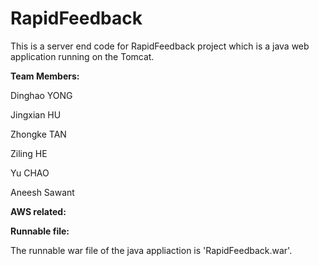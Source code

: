 # RapidFeedback
This is a server end code for RapidFeedback project which is a java web application running on the Tomcat.
 
**Team Members:**

Dinghao YONG 

Jingxian HU 

Zhongke TAN 

Ziling HE 

Yu CHAO 

Aneesh Sawant 

**AWS related:**

**Runnable file:**

The runnable war file of the java appliaction is 'RapidFeedback.war'.
